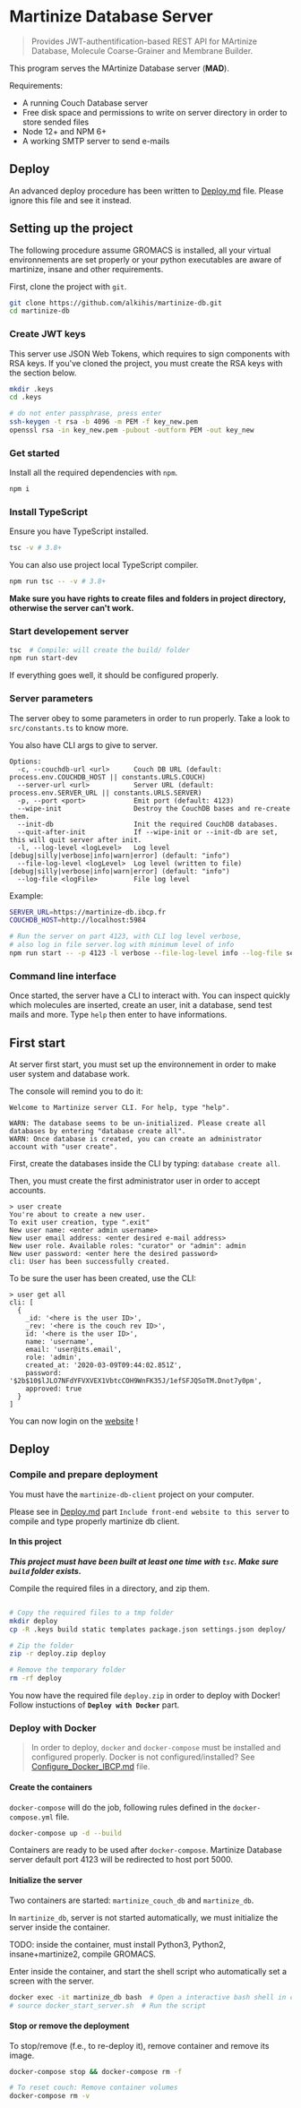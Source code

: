 # Martinize Database Server

> Provides JWT-authentification-based REST API for MArtinize Database, Molecule Coarse-Grainer and Membrane Builder.
 
This program serves the MArtinize Database server (**MAD**).

Requirements:
- A running Couch Database server 
- Free disk space and permissions to write on server directory in order to store sended files
- Node 12+ and NPM 6+
- A working SMTP server to send e-mails

## Deploy

An advanced deploy procedure has been written to [Deploy.md](./Deploy.md) file. Please ignore this file and see it instead.

## Setting up the project

The following procedure assume GROMACS is installed,
all your virtual environnements are set properly or 
your python executables are aware of martinize, insane and other requirements.

First, clone the project with `git`.
```bash
git clone https://github.com/alkihis/martinize-db.git
cd martinize-db
```

### Create JWT keys

This server use JSON Web Tokens, which requires to sign components with RSA keys. If you've cloned the project, you
must create the RSA keys with the section below.

```bash
mkdir .keys
cd .keys

# do not enter passphrase, press enter
ssh-keygen -t rsa -b 4096 -m PEM -f key_new.pem
openssl rsa -in key_new.pem -pubout -outform PEM -out key_new
```

### Get started

Install all the required dependencies with `npm`.
```bash
npm i
```

### Install TypeScript

Ensure you have TypeScript installed.
```bash
tsc -v # 3.8+
```

You can also use project local TypeScript compiler.
```bash
npm run tsc -- -v # 3.8+
```

**Make sure you have rights to create files and folders in project directory, otherwise the server can't work.**

### Start developement server

```bash
tsc  # Compile: will create the build/ folder
npm run start-dev
```

If everything goes well, it should be configured properly.

### Server parameters

The server obey to some parameters in order to run properly.
Take a look to `src/constants.ts` to know more.

You also have CLI args to give to server.

```
Options:
  -c, --couchdb-url <url>      Couch DB URL (default: process.env.COUCHDB_HOST || constants.URLS.COUCH)
  --server-url <url>           Server URL (default: process.env.SERVER_URL || constants.URLS.SERVER)
  -p, --port <port>            Emit port (default: 4123)
  --wipe-init                  Destroy the CouchDB bases and re-create them.
  --init-db                    Init the required CouchDB databases.
  --quit-after-init            If --wipe-init or --init-db are set, this will quit server after init.
  -l, --log-level <logLevel>   Log level [debug|silly|verbose|info|warn|error] (default: "info")
  --file-log-level <logLevel>  Log level (written to file) [debug|silly|verbose|info|warn|error] (default: "info")
  --log-file <logFile>         File log level
```

Example:
```bash
SERVER_URL=https://martinize-db.ibcp.fr
COUCHDB_HOST=http://localhost:5984

# Run the server on part 4123, with CLI log level verbose, 
# also log in file server.log with minimum level of info
npm run start -- -p 4123 -l verbose --file-log-level info --log-file server.log -c $COUCHDB_HOST --server-url $SERVER_URL
```

### Command line interface

Once started, the server have a CLI to interact with.
You can inspect quickly which molecules are inserted, create an user, init a database,
send test mails and more. Type `help` then enter to have informations.


## First start

At server first start, you must set up the environnement in order to make user system and database work.

The console will remind you to do it:
```
Welcome to Martinize server CLI. For help, type "help".

WARN: The database seems to be un-initialized. Please create all databases by entering "database create all".
WARN: Once database is created, you can create an administrator account with "user create".
```

First, create the databases inside the CLI by typing: `database create all`.

Then, you must create the first administrator user in order to accept accounts.

```
> user create
You're about to create a new user.
To exit user creation, type ".exit"
New user name: <enter admin username>
New user email address: <enter desired e-mail address>
New user role. Available roles: "curator" or "admin": admin
New user password: <enter here the desired password>
cli: User has been successfully created.
```

To be sure the user has been created, use the CLI:
```
> user get all
cli: [
  {
    _id: '<here is the user ID>',
    _rev: '<here is the couch rev ID>',
    id: '<here is the user ID>',
    name: 'username',
    email: 'user@its.email',
    role: 'admin',
    created_at: '2020-03-09T09:44:02.851Z',
    password: '$2b$10$lJLO7NFdYFVXVEX1VbtcCOH9WnFK35J/1efSFJQSoTM.Dnot7y0pm',
    approved: true
  }
]
```

You can now login on the [website](http://localhost:4123/) !


## Deploy

### Compile and prepare deployment

You must have the `martinize-db-client` project on your computer.

Please see in [Deploy.md](./Deploy.md) part `Include front-end website to this server` to compile and type properly martinize db client.

#### In this project

***This project must have been built at least one time with `tsc`. Make sure `build` folder exists.***

Compile the required files in a directory, and zip them.

```bash

# Copy the required files to a tmp folder
mkdir deploy
cp -R .keys build static templates package.json settings.json deploy/

# Zip the folder
zip -r deploy.zip deploy

# Remove the temporary folder
rm -rf deploy
```

You now have the required file `deploy.zip` in order to deploy with Docker! Follow instuctions of **`Deploy with Docker`** part.


### Deploy with Docker

> In order to deploy, `docker` and `docker-compose` must be installed and configured properly.
> Docker is not configured/installed? See [Configure_Docker_IBCP.md](./Configure_Docker_IBCP.md) file.

#### Create the containers

`docker-compose` will do the job, following rules defined in the `docker-compose.yml` file.

```bash
docker-compose up -d --build
```

Containers are ready to be used after `docker-compose`. Martinize Database server default port 4123 will be redirected to host port 5000.

#### Initialize the server

Two containers are started: `martinize_couch_db` and `martinize_db`.

In `martinize_db`, server is not started automatically, we must initialize the server inside the container.

TODO: inside the container, must install Python3, Python2, insane+martinize2, compile GROMACS.

Enter inside the container, and start the shell script who automatically set a screen with the server.
```bash
docker exec -it martinize_db bash  # Open a interactive bash shell in container
# source docker_start_server.sh  # Run the script
```

#### Stop or remove the deployment

To stop/remove (f.e., to re-deploy it), remove container and remove its image.

```bash
docker-compose stop && docker-compose rm -f

# To reset couch: Remove container volumes
docker-compose rm -v
```



